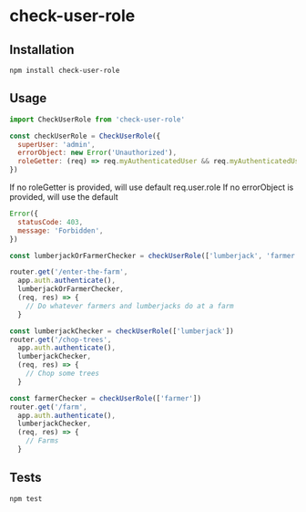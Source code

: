 check-user-role
=========



## Installation

  `npm install check-user-role`

## Usage

  ```js
  import CheckUserRole from 'check-user-role'

  const checkUserRole = CheckUserRole({
    superUser: 'admin',
    errorObject: new Error('Unauthorized'),
    roleGetter: (req) => req.myAuthenticatedUser && req.myAuthenticatedUser.role,
  })
  ```

  If no roleGetter is provided, will use default req.user.role
  If no errorObject is provided, will use the default
  ```js
  Error({
    statusCode: 403,
    message: 'Forbidden',
  })
  ```

  ```js
  const lumberjackOrFarmerChecker = checkUserRole(['lumberjack', 'farmer'])

  router.get('/enter-the-farm',
    app.auth.authenticate(),
    lumberjackOrFarmerChecker,
    (req, res) => {
      // Do whatever farmers and lumberjacks do at a farm
    }
  ```

  ```js
  const lumberjackChecker = checkUserRole(['lumberjack'])
  router.get('/chop-trees',
    app.auth.authenticate(),
    lumberjackChecker,
    (req, res) => {
      // Chop some trees
    }
  ```

  ```js
  const farmerChecker = checkUserRole(['farmer'])
  router.get('/farm',
    app.auth.authenticate(),
    lumberjackChecker,
    (req, res) => {
      // Farms
    }
  ```

## Tests

  `npm test`
